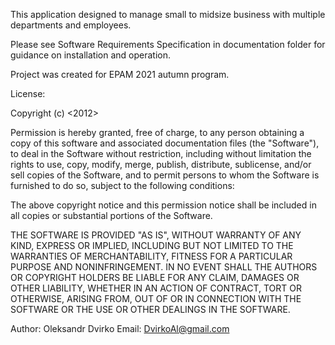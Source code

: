 This application designed to manage small to midsize business with multiple 
departments and employees. 

Please see Software Requirements Specification in documentation folder for
guidance on installation and operation.


Project was created for EPAM 2021 autumn program.

License:

Copyright (c) <2012> <Korystuvach>

Permission is hereby granted, free of charge, to any person obtaining a copy
of this software and associated documentation files (the "Software"), to deal
in the Software without restriction, including without limitation the rights
to use, copy, modify, merge, publish, distribute, sublicense, and/or sell
copies of the Software, and to permit persons to whom the Software is
furnished to do so, subject to the following conditions:

The above copyright notice and this permission notice shall be included in all
copies or substantial portions of the Software.

THE SOFTWARE IS PROVIDED "AS IS", WITHOUT WARRANTY OF ANY KIND, EXPRESS OR
IMPLIED, INCLUDING BUT NOT LIMITED TO THE WARRANTIES OF MERCHANTABILITY,
FITNESS FOR A PARTICULAR PURPOSE AND NONINFRINGEMENT. IN NO EVENT SHALL THE
AUTHORS OR COPYRIGHT HOLDERS BE LIABLE FOR ANY CLAIM, DAMAGES OR OTHER
LIABILITY, WHETHER IN AN ACTION OF CONTRACT, TORT OR OTHERWISE, ARISING FROM,
OUT OF OR IN CONNECTION WITH THE SOFTWARE OR THE USE OR OTHER DEALINGS IN THE
SOFTWARE.

Author:
Oleksandr Dvirko
Email: DvirkoAl@gmail.com